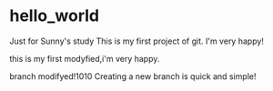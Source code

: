 # hello_world
Just for Sunny's study
This is my first project of git.
I'm very happy!



this is my first modyfied,i'm very happy.

branch modifyed!1010
Creating a new branch is quick and simple!


